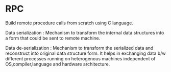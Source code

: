 # RPC
Build remote procedure calls from scratch using C language.

Data serialization : 
Mechanism to transform the internal data structures into a form that could be sent to remote machine.

Data de-serialization : 
Mechanism to transform the serialized data and reconstruct into original data structure form.
It helps in exchanging data b/w different processes running on heterogenous machines independent of OS,compiler,language and hardware architecture.

